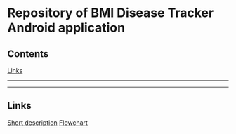 # Repository of BMI Disease Tracker Android application

## Contents
[Links](#Links)

____



____
## Links
[Short description](https://docs.google.com/document/d/1Uqm0nc3S77iXIRFZK_i71dl1GLqiELLVZaLe_MzHQUw/edit?usp=sharing)
[Flowchart](https://drive.google.com/file/d/1xGcyYWCNc4vt2c6PDiLYfKs6bg0qnhd1/view?usp=sharing)